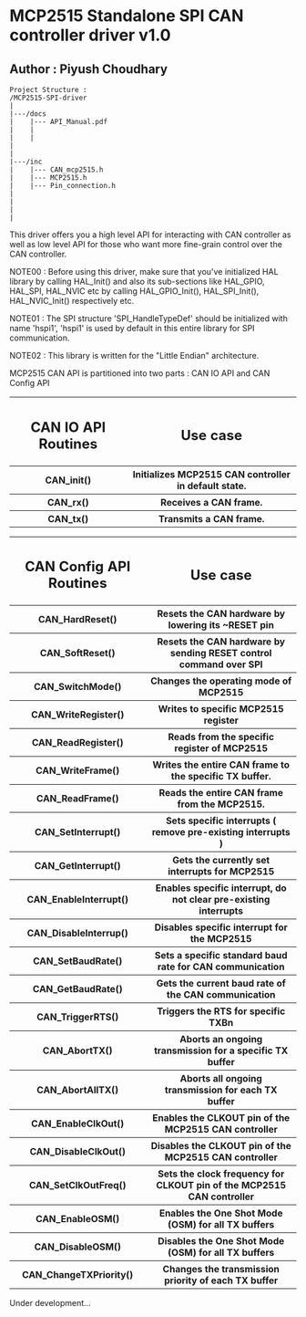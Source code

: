 <h1>MCP2515 Standalone SPI CAN controller driver v1.0</h1>
<h2> Author : Piyush Choudhary</h2>

    Project Structure :
    /MCP2515-SPI-driver
    |
    |---/docs
    |    |--- API_Manual.pdf
    |    |
    |    |
    |
    |
    |---/inc
    |    |--- CAN_mcp2515.h
    |    |--- MCP2515.h
    |    |--- Pin_connection.h
    |
    |
    |
    |
    

<p> This driver offers you a high level API for interacting with CAN controller as well as low level API for those who want more fine-grain control over the CAN controller. <p>
<p>NOTE00 : Before using this driver, make sure that you've initialized HAL library by calling HAL_Init() and also its sub-sections like HAL_GPIO, HAL_SPI, HAL_NVIC etc by calling HAL_GPIO_Init(), HAL_SPI_Init(), HAL_NVIC_Init() respectively etc.<p>
<p>NOTE01 : The SPI structure 'SPI_HandleTypeDef' should be initialized with name 'hspi1', 'hspi1' is used by default in this entire library for SPI communication.<p>
<p>NOTE02 : This library is written for the "Little Endian" architecture.<p>

<p> MCP2515 CAN API is partitioned into two parts : CAN IO API and CAN Config API<p>

<table>
    <tr>
        <th><h2>CAN IO API Routines</h2></th>
        <th><h2>Use case</h2></th>
    </tr>
    <tr>
        <th>CAN_init()</th>
        <th>Initializes MCP2515 CAN controller in default state.</th>
    </tr>
    <tr>
        <th>CAN_rx()</th>
        <th>Receives a CAN frame.</th>
    </tr>
    <tr>
        <th>CAN_tx()</th>
        <th>Transmits a CAN frame.</th>
    </tr>
</table>

<table>
    <tr>
        <th><h2>CAN Config API Routines</h2></th>
        <th><h2>Use case</h2></th>
    </tr>
    <tr>
        <th>CAN_HardReset()</th>
        <th>Resets the CAN hardware by lowering its ~RESET pin</th>
    </tr>
    <tr>
        <th>CAN_SoftReset()</th>
        <th>Resets the CAN hardware by sending RESET control command over SPI</th>
    </tr>
    <tr>
        <th>CAN_SwitchMode()</th>
        <th>Changes the operating mode of MCP2515</th>
    </tr>
    <tr>
        <th>CAN_WriteRegister()</th>
        <th>Writes to specific MCP2515 register</th>
    </tr>
    <tr>
        <th>CAN_ReadRegister()</th>
        <th>Reads from the specific register of MCP2515</th>
    </tr>
    <tr>
        <th>CAN_WriteFrame()</th>
        <th>Writes the entire CAN frame to the specific TX buffer.</th>
    </tr>
    <tr>
        <th>CAN_ReadFrame()</th>
        <th>Reads the entire CAN frame from the MCP2515.</th>
    </tr>
    <tr>
        <th>CAN_SetInterrupt()</th>
        <th>Sets specific interrupts ( remove pre-existing interrupts )</th>
    </tr>
    <tr>
        <th>CAN_GetInterrupt()</th>
        <th>Gets the currently set interrupts for MCP2515</th>
    </tr>
    <tr>
        <th>CAN_EnableInterrupt()</th>
        <th>Enables specific interrupt, do not clear pre-existing interrupts</th>
    </tr>
    <tr>
        <th>CAN_DisableInterrup()</th>
        <th>Disables specific interrupt for the MCP2515</th>
    </tr>
    <tr>
        <th>CAN_SetBaudRate()</th>
        <th>Sets a specific standard baud rate for CAN communication</th>
    </tr>
    <tr>
        <th>CAN_GetBaudRate()</th>
        <th>Gets the current baud rate of the CAN communication</th>
    </tr>
     <tr>
        <th>CAN_TriggerRTS()</th>
        <th>Triggers the RTS for specific TXBn</th>
    </tr>
    <tr>
         <th>CAN_AbortTX()</th>
         <th>Aborts an ongoing transmission for a specific TX buffer</th>
    </tr>
    <tr>
         <th>CAN_AbortAllTX()</th>
         <th>Aborts all ongoing transmission for each TX buffer</th>
    </tr>
    <tr>
         <th>CAN_EnableClkOut()</th>
         <th>Enables the CLKOUT pin of the MCP2515 CAN controller</th>
    </tr>
     <tr>
         <th>CAN_DisableClkOut()</th>
         <th>Disables the CLKOUT pin of the MCP2515 CAN controller</th>
    </tr>
     <tr>
         <th>CAN_SetClkOutFreq()</th>
         <th>Sets the clock frequency for CLKOUT pin of the MCP2515 CAN controller</th>
    </tr>
     <tr>
         <th>CAN_EnableOSM()</th>
         <th>Enables the One Shot Mode (OSM) for all TX buffers</th>
    </tr>
     <tr>
         <th>CAN_DisableOSM()</th>
         <th>Disables the One Shot Mode (OSM) for all TX buffers</th>
    </tr>
    <tr>
        <th>CAN_ChangeTXPriority()</th>
        <th>Changes the transmission priority of each TX buffer</th>
    </tr>


</table>

<p>Under development...</p>


